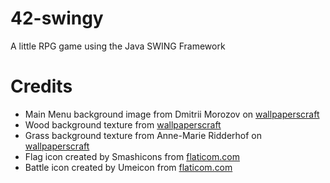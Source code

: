 # 42-swingy
A little RPG game using the Java SWING Framework

# Credits
- Main Menu background image from Dmitrii Morozov on [wallpaperscraft](https://wallpaperscraft.com/wallpaper/dragon_mountains_snow_249786)
- Wood background texture from [wallpaperscraft](https://wallpaperscraft.com/wallpaper/wood_surface_texture_118443)
- Grass background texture from Anne-Marie Ridderhof on [wallpaperscraft](https://wallpaperscraft.com/wallpaper/paint_grunge_green_124502)
- Flag icon created by Smashicons from [flaticom.com](https://www.flaticon.com/free-icon/finish_2164733)
- Battle icon created by Umeicon from [flaticom.com](https://www.flaticon.com/free-icon/sword_7445483)